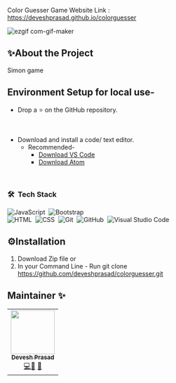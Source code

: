 
Color Guesser Game
Website Link : https://deveshprasad.github.io/colorguesser

![ezgif com-gif-maker](https://user-images.githubusercontent.com/63739986/111747759-b9a52c80-88b5-11eb-92ba-6c2da57abafa.gif)



## ✨About the Project

Simon game 

## Environment Setup for local use-

* Drop a :star: on the GitHub repository.
<br/>

* Download and install a code/ text editor.
    - Recommended-
        - [Download VS Code](https://code.visualstudio.com/download)
        - [Download Atom](https://atom.io/)
<br/>


 ### 🛠 &nbsp;Tech Stack

![JavaScript](https://img.shields.io/badge/-JavaScript-05122A?style=flat&logo=javascript)&nbsp;
![Bootstrap](https://img.shields.io/badge/-Bootstrap-05122A?style=flat&logo=bootstrap&logoColor=563D7C)\
![HTML](https://img.shields.io/badge/-HTML-05122A?style=flat&logo=HTML5)&nbsp;
![CSS](https://img.shields.io/badge/-CSS-05122A?style=flat&logo=CSS3&logoColor=1572B6)&nbsp;
![Git](https://img.shields.io/badge/-Git-05122A?style=flat&logo=git)&nbsp;
![GitHub](https://img.shields.io/badge/-GitHub-05122A?style=flat&logo=github)&nbsp;
![Visual Studio Code](https://img.shields.io/badge/-Visual%20Studio%20Code-05122A?style=flat&logo=visual-studio-code&logoColor=007ACC)&nbsp;
    
## ⚙Installation

1) Download Zip file or
2) In your Command Line - Run git clone https://github.com/deveshprasad/colorguesser.git 

## Maintainer ✨
<table>
  <tr>
    <td align="center"><a href="https://github.com/deveshprasad"><img src="https://avatars.githubusercontent.com/u/63739986?s=460&u=7f3c89bd6859a6406a9890a4936910b710ee721e&v=4" width="100px;" alt=""/><br /><sub><b>Devesh Prasad</b></sub></a><br /><a href="https://github.com/deveshprasad/colorguesser/commits?author=deveshprasad" title="Code">💻</a><a href="https://github.com/deveshprasad/colorguesser/commits?author=deveshprasad" title="Documentation">📖</a> <a href="https://github.com/deveshprasad/colorguesser/commits?author=deveshprasad" title="Maintenance">🚧</a></td>
  </tr>
</table>





